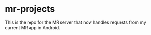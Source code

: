 # mr-projects

This is the repo for the MR server that now handles requests from my current MR app in Android.
